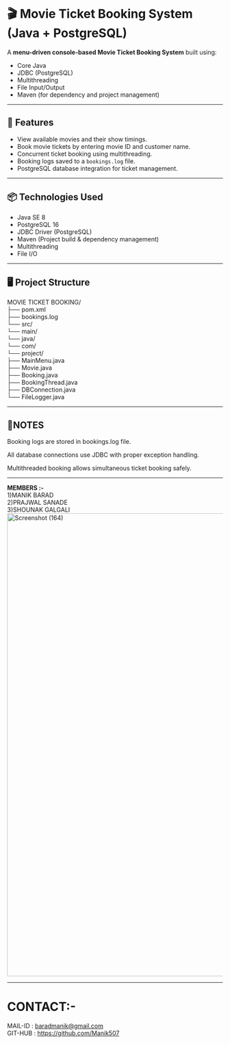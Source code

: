 # 🎬 Movie Ticket Booking System (Java + PostgreSQL)

A **menu-driven console-based Movie Ticket Booking System** built using:
- Core Java  
- JDBC (PostgreSQL)  
- Multithreading  
- File Input/Output  
- Maven (for dependency and project management)

---

## 📌 Features
- View available movies and their show timings.
- Book movie tickets by entering movie ID and customer name.
- Concurrent ticket booking using multithreading.
- Booking logs saved to a `bookings.log` file.
- PostgreSQL database integration for ticket management.

---

## 📦 Technologies Used
- Java SE 8
- PostgreSQL 16
- JDBC Driver (PostgreSQL)
- Maven (Project build & dependency management)
- Multithreading
- File I/O

---

## 🖥️ Project Structure
MOVIE TICKET BOOKING/<BR>
├── pom.xml<BR>
├── bookings.log<BR>
└── src/<BR>
└── main/<BR>
└── java/<BR>
└── com/<BR>
└── project/<BR>
├── MainMenu.java<BR>
├── Movie.java<BR>
├── Booking.java<BR>
├── BookingThread.java<BR>
├── DBConnection.java<BR>
└── FileLogger.java<BR>

---

## 📜NOTES
Booking logs are stored in bookings.log file.

All database connections use JDBC with proper exception handling.

Multithreaded booking allows simultaneous ticket booking safely.

---

<B> MEMBERS :- </B><br>
1)MANIK BARAD<br>
2)PRAJWAL SANADE<br>
3)SHOUNAK GALGALI<BR>
<img width="1920" height="1080" alt="Screenshot (164)" src="https://github.com/user-attachments/assets/d22b12eb-8b6c-445b-b852-256b5601c80c" />

---

# CONTACT:-
MAIL-ID : baradmanik@gmail.com<br>
GIT-HUB : https://github.com/Manik507
